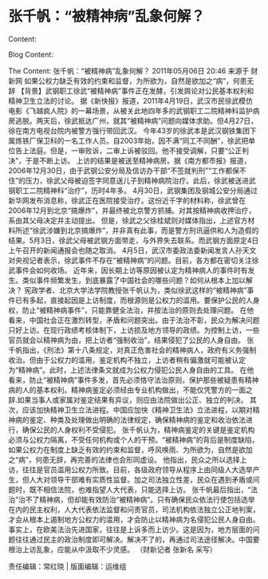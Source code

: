 # 张千帆：“被精神病”乱象何解？

Content:


Blog Content:


The Content:
张千帆：“被精神病”乱象何解？
2011年05月06日 20:46 来源于 财新网
如果公权力缺乏有效的约束和监督，为所欲为，自然是欲加之“病”，何患无辞
【背景】武钢职工徐武“被精神病”事件正在发酵，引发舆论对公民基本权利和精神卫生立法的讨论。
据《新快报》报道，2011年4月19日，武汉市民徐武模仿电影《飞越疯人院》的一幕场景，从被关此地四年多的武钢职工二院精神科监护病房逃脱。两天后，徐武抵达广州，就其“被精神病”问题向媒体求助。但4月27日，徐在南方电视台院内被警方强行带回武汉。
今年43岁的徐武本是武汉钢铁集团下属炼铁厂保卫科的一名工作人员。自2003年始，因不满“同工不同酬”，徐武把单位告上法庭。但是，一审败诉，二审上诉被驳回。他不接受调解，只要“公正判决”，于是不断上访。
上访的结果是被送至精神病房。据《南方都市报》报道，2006年12月30日，由于武钢公安分局及信访办干部“不签就判刑”“工作都保不住”的压力，徐武父母被迫签字同意送儿子到精神病院治疗。此后，徐武被送进武钢职工二院精神科“治疗”，历时4年多。
4月30日，武钢集团及钢城公安分局通过新华网发布消息称，徐武正在医院接受治疗。这份近千字的材料称，徐武曾在2006年12月到北京“搞爆炸”，并最终被北京警方抓捕。对其按精神病收押治疗，系由其父母决定并主动提出。
但是，徐武之父徐桂斌则对媒体指出，上述官方材料所述“徐武涉嫌到北京搞爆炸”，并非真有此事，而是警方刑讯逼供和人为造假的结果。5月3日，徐武父母被武钢方面带走，与外界失去联系。而武钢方面原定4日上午召开的新闻通报会也随之取消。
4月5日，武汉市委政法委新闻发言人孙天文对央视记者表示，徐武事件不存在“被精神病”的问题。目前，各方都在密切关注徐武事件会如何收场。
近年来，因长期上访等原因被认定为精神病人的事件时有发生。类似事件频繁发生，到底暴露了中国社会的哪些问题？如何从根本上加以解决？
宪政学者、北京大学法学院教授张千帆认为，类似徐武这样的“被精神病”事件已有多起，直接起因是上访制度，而根源则是公权力的滥用。要保护公民的人身权，防止“被精神病事件”，只能靠健全法治，并按法治的原则去处理问题。
在他看来，中国社会正在激烈转型，矛盾和问题突出。由于法治不彰，民众为解决问题只好上访。在现行政绩考核体制下，上访损及地方领导的政绩。为控制上访，一些官员就会以精神病为由，把上访者“强制收治”，结果侵犯了公民的人身自由。
张千帆指出，《刑法》第十八条规定，对真正危害社会的精神病人，政府有义务强制收治。但由于公权力的滥用，鉴定机构不独立，上访者稍有偏激就可能被认定为“精神病”。此时，上述法律条文就成为公权力侵犯公民人身自由的工具。
在他看来，防止“被精神病”事件多发，首先必须恪守法治原则，保护那些被疑患有精神病的人的基本权利。精神病鉴定必须经由专业机构做出，不能仅凭警方的一面之辞.如果当事人或家属对鉴定结果有异议，则应由法院做出公正、独立的判决。
其次，应该加快精神卫生立法进程。中国应加快《精神卫生法》立法进程，以期对精神病的鉴定、种类及处理做出明确的法律规定，确保精神病的鉴定和收治依法进行，确保公民的人身权利不受侵犯。
张千帆认为，精神病鉴定的关键是鉴定机构必须与公权力隔离，不受任何机构或个人的干预。“被精神病”的背后是制度缺陷，如果公权力在制度上缺乏有效的约束和监督，呼风唤雨、为所欲为，自然是欲加之“病”，何患无辞，再完善的法律也会形同虚设。
他指出，民众之所以选择上访，往往是官员滥用公权力所致。目前，各级政府领导从程序上由同级人大选举产生，但人大对领导干部难有实质性监督。加之司法独立性差，民众在遇到矛盾或问题时，既不相信法院，也难指望人大代表，只能选择上访。
张千帆最后指出，“法治”治不了精神病，但却能有效防治“被精神病”。只有确保民众依法行使包括选举在内的民主权利，人大代表依法监督和问责官员，司法机构依法独立公正地判案，才会从根本上遏制地方公权力的滥用，才会防止以精神病为名侵犯公民人身自由。
事实上，在欧美法治先进国家，往往是上诉多而上访少。这是因为，地方层面的问题往往通过民主的政治制度即可解决。解决不了的，再通过司法途径解决。中国要根治上访乱象，应能从中汲取不少灵感。
（财新记者 张新名 采写）

责任编辑：常红晓 | 版面编辑：运维组